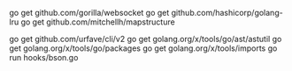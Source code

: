 go get github.com/gorilla/websocket
go get github.com/hashicorp/golang-lru
go get github.com/mitchellh/mapstructure


go get github.com/urfave/cli/v2
go get golang.org/x/tools/go/ast/astutil
go get golang.org/x/tools/go/packages
go get golang.org/x/tools/imports
go run hooks/bson.go